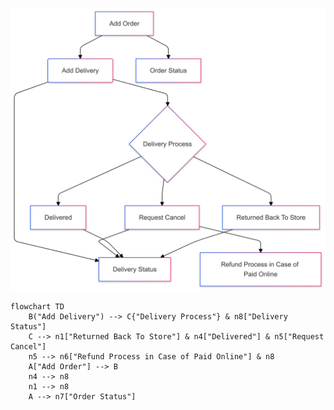 ![Flow](./Assets/AddOrderDeliveryFlow.png)


``` flow
flowchart TD
    B("Add Delivery") --> C{"Delivery Process"} & n8["Delivery Status"]
    C --> n1["Returned Back To Store"] & n4["Delivered"] & n5["Request Cancel"]
    n5 --> n6["Refund Process in Case of Paid Online"] & n8
    A["Add Order"] --> B
    n4 --> n8
    n1 --> n8
    A --> n7["Order Status"]
```
